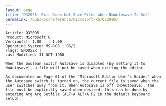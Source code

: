 ```yaml
---
layout: page
title: "Q32095: Exit Does Not Save Files when NoAutosave Is Set"
permalink: /pubs/pc/reference/microsoft/kb/Q32095/
---
```


	Article: Q32095
	Product: Microsoft C
	Version(s): 1.00   | 1.00
	Operating System: MS-DOS | OS/2
	Flags: ENDUSER |
	Last Modified: 31-OCT-1988
	
	When the boolean switch Autosave is disabled (by setting it to
	NoAutosave), a file will not be saved when exiting the editor.
	
	As documented on Page 61 of the "Microsoft Editor User's Guide," when
	the Autosave switch is turned on, the current file is saved when the
	user switches away from it. When Autosave is off (NoAutosave), the
	file must be explicitly saved when desired; this can be done by
	entering Arg Arg Setfile (ALT+A ALT+A F2 in the default keyboard
	setup).
